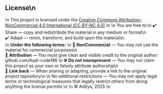 ## License\n
\n
This project is licensed under the [Creative Commons Attribution-NonCommercial 4.0 International (CC BY-NC 4.0)](https://creativecommons.org/licenses/by-nc/4.0/).\n
\n
You are free to:\n
✔️ Share — copy and redistribute the material in any medium or format\n  
✔️ Adapt — remix, transform, and build upon the material\n  
\n
**Under the following terms:**  \n
🚫 **NonCommercial** — You may not use the material for commercial purposes\n  
📄 **Attribution** — You must give clear and visible credit to the original author: github.com/Aadi-code186 \n
❌ **Do not misrepresent** — You may not claim this project as your own or falsely attribute authorship\n  
🔗 **Link back** — When sharing or adapting, provide a link to the original project repository\n
\n
No additional restrictions — You may not apply legal terms or technological measures that legally restrict others from doing anything the license permits.\n
\n
© Aditya, 2025   \n
